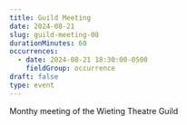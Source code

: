 ```yaml
---
title: Guild Meeting
date: 2024-08-21
slug: guild-meeting-08
durationMinutes: 60
occurrences:
  - date: 2024-08-21 18:30:00-0500
    fieldGroup: occurrence
draft: false
type: event
---
```

Monthy meeting of the Wieting Theatre Guild